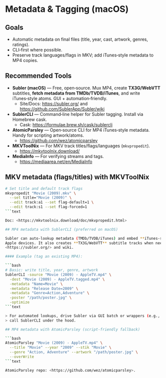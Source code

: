 # Metadata & Tagging (macOS)

## Goals

- Automatic metadata on final files (title, year, cast, artwork, genres, ratings).
- CLI‑first where possible.
- Preserve track languages/flags in MKV; add iTunes‑style metadata to MP4 copies.

## Recommended Tools

- **Subler (macOS)** — Free, open‑source. Mux MP4, create **TX3G/WebVTT** subtitles, **fetch
  metadata from TMDb/TVDB/iTunes**, and write iTunes‑style atoms. GUI + automation‑friendly.
  - Site/Docs: <https://subler.org/> and <https://github.com/SublerApp/Subler/wiki>
- **SublerCLI** — Command‑line helper for Subler tagging. Install via Homebrew cask.
  - Cask: <https://formulae.brew.sh/cask/sublercli>
- **AtomicParsley** — Open‑source CLI for MP4 iTunes‑style metadata. Handy for scripting
  artwork/atoms.
  - <https://github.com/wez/atomicparsley>
- **MKVToolNix** — For MKV track titles/flags/languages (`mkvpropedit`).
  - <https://mkvtoolnix.download/>
- **MediaInfo** — For verifying streams and tags.
  - <https://mediaarea.net/en/MediaInfo>

## MKV metadata (flags/titles) with MKVToolNix

```bash
# Set title and default track flags
mkvpropedit "Movie (2009).mkv" \
  --set title="Movie (2009)" \
  --edit track:a1 --set flag-default=1 \
  --edit track:s1 --set flag-forced=1
```text

Doc: <https://mkvtoolnix.download/doc/mkvpropedit.html>

## MP4 metadata with SublerCLI (preferred on macOS)

Subler can auto‑lookup metadata (TMDb/TVDB/iTunes) and embed **iTunes‑style** tags compatible with
Apple devices. It also creates **TX3G/WebVTT** subtitle tracks when needed. See feature list on
<https://subler.org/> and wiki.

#### Example (tag an existing MP4):

```bash
# Basic: write title, year, genre, artwork
SublerCLI -source "Movie (2009) - AppleTV.mp4" \
  -dest "Movie (2009) - AppleTV.tagged.mp4" \
  -metadata "Name=Movie" \
  -metadata "Release Date=2009" \
  -metadata "Genre=Action,Adventure" \
  -poster "/path/poster.jpg" \
  -optimize
```text

> For automated lookups, drive Subler via GUI batch or wrappers (e.g., Python/Node bindings) that
> call SublerCLI under the hood.

## MP4 metadata with AtomicParsley (script‑friendly fallback)

```bash
AtomicParsley "Movie (2009) - AppleTV.mp4" \
  --title "Movie" --year "2009" --stik "Movie" \
  --genre "Action, Adventure" --artwork "/path/poster.jpg" \
  --overWrite
```text

AtomicParsley repo: <https://github.com/wez/atomicparsley>.
